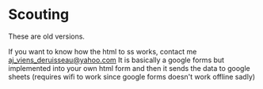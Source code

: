 # Scouting
These are old versions. 

If you want to know how the html to ss works, contact me aj_viens_deruisseau@yahoo.com
It is basically a google forms but implemented into your own html form and then it sends the data to google sheets (requires wifi to work since google forms doesn't work offline sadly)
